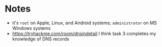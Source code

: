 # Notes

- it's `root` on Apple, Linux, and Android systems; `administrator` on MS Windows systems
- https://tryhackme.com/room/dnsindetail I think task 3 completes my knowledge of DNS records